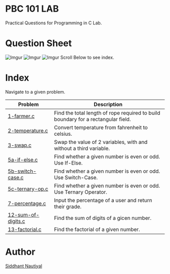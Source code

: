 # PBC 101 LAB
Practical Questions for Programming in C Lab.

# Question Sheet
![Imgur](https://i.imgur.com/lhnQYeK.jpg)
![Imgur](https://i.imgur.com/lox4nZc.jpg)
![Imgur](https://i.imgur.com/XT0hBpe.jpg)
Scroll Below to see index.
# Index
Navigate to a given problem.

| Problem      | Description |
| ----------- | ----------- |
| [1-farmer.c](https://github.com/WatashiwaSid/c-dev/blob/main/PBC-101-LAB/1-farmer.c)      | Find the total length of rope required to build boundary for a rectangular field.       |
| [2-temperature.c](https://github.com/WatashiwaSid/c-dev/blob/main/PBC-101-LAB/2-temperature.c)   | Convert temperature from fahrenheit to celsius.        |
| [3-swap.c](https://github.com/WatashiwaSid/c-dev/blob/main/PBC-101-LAB/3-swap.c) | Swap the value of 2 variables, with and without a third variable. |
| [5a-if-else.c](https://github.com/WatashiwaSid/c-dev/blob/main/PBC-101-LAB/5a-if-else.c)   | Find whether a given number is even or odd. Use If-Else.   |
| [5b-switch-case.c](https://github.com/WatashiwaSid/c-dev/blob/main/PBC-101-LAB/5b-switch-case.c)   | Find whether a given number is even or odd. Use Switch-Case.    |
| [5c-ternary-op.c](https://github.com/WatashiwaSid/c-dev/blob/main/PBC-101-LAB/5c-ternary-op)   | Find whether a given number is even or odd. Use Ternary Operator. |
| [7-percentage.c](https://github.com/WatashiwaSid/c-dev/blob/main/PBC-101-LAB/7-percentage.c)   | Input the percentage of a user and return their grade.    |
| [12-sum-of-digits.c](https://github.com/WatashiwaSid/c-dev/blob/main/PBC-101-LAB/12-sum-of-digits.c)   | Find the sum of digits of a gicen number.    |
| [13-factorial.c](https://github.com/WatashiwaSid/c-dev/blob/main/PBC-101-LAB/12-factorial.c)   | Find the factorial of a given number.   |


# Author
[Siddhant Nautiyal](https://linktr.ee/COMICSID)
